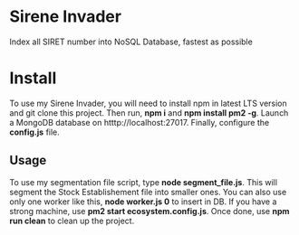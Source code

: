 # Sirene Invader

Index all SIRET number into NoSQL Database, fastest as possible


# Install

To use my Sirene Invader, you will need to install npm in latest LTS version and git clone this project. Then run, **npm i** and **npm install pm2 -g**. Launch a MongoDB database on htttp://localhost:27017. Finally, configure the **config.js** file.

## Usage

To use my segmentation file script, type **node segment_file.js**. This will segment the Stock Establishement file into smaller ones. You can also use only one worker like this, **node worker.js 0** to insert in DB. If you have a strong machine, use **pm2 start ecosystem.config.js**. Once done, use **npm run clean** to clean up the project.

